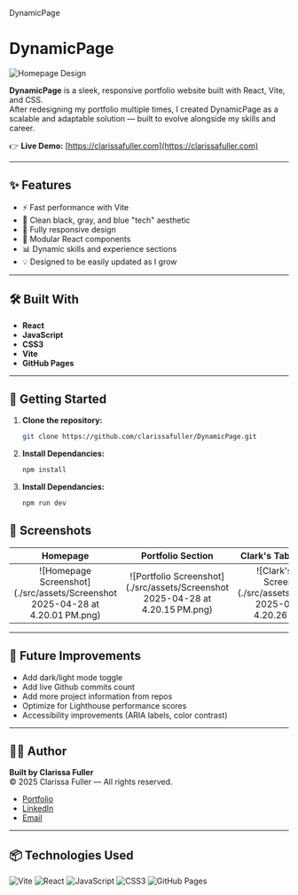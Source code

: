 DynamicPage

# DynamicPage

![Homepage Design](src/assets/welcome-to.png)

**DynamicPage** is a sleek, responsive portfolio website built with React, Vite, and CSS.  
After redesigning my portfolio multiple times, I created DynamicPage as a scalable and adaptable solution — built to evolve alongside my skills and career.

👉 **Live Demo:** [https://clarissafuller.com](https://clarissafuller.com)

---

## ✨ Features

- ⚡ Fast performance with Vite
- 🎨 Clean black, gray, and blue "tech" aesthetic
- 📱 Fully responsive design
- 🧩 Modular React components
- 📊 Dynamic skills and experience sections
- 💡 Designed to be easily updated as I grow

---

## 🛠️ Built With

- **React**
- **JavaScript**
- **CSS3**
- **Vite**
- **GitHub Pages**

---

## 🚀 Getting Started

1. **Clone the repository:**
   ```bash
   git clone https://github.com/clarissafuller/DynamicPage.git
   ```
2. **Install Dependancies:**
   ```bash
   npm install
   ```
3. **Install Dependancies:**
   ```bash
   npm run dev
   ```

## 📸 Screenshots

|                                   Homepage                                   |                               Portfolio Section                               |                               Clark's Tables Section                               |
| :--------------------------------------------------------------------------: | :---------------------------------------------------------------------------: | :--------------------------------------------------------------------------------: |
| ![Homepage Screenshot](./src/assets/Screenshot 2025-04-28 at 4.20.01 PM.png) | ![Portfolio Screenshot](./src/assets/Screenshot 2025-04-28 at 4.20.15 PM.png) | ![Clark's Tables Screenshot](./src/assets/Screenshot 2025-04-28 at 4.20.26 PM.png) |

---

## 🌟 Future Improvements

- Add dark/light mode toggle
- Add live Github commits count
- Add more project information from repos
- Optimize for Lighthouse performance scores
- Accessibility improvements (ARIA labels, color contrast)

---

## 🧑‍💻 Author

**Built by Clarissa Fuller**  
© 2025 Clarissa Fuller — All rights reserved.

- [Portfolio](https://clarissafuller.com)
- [LinkedIn](https://www.linkedin.com/in/clarissa-fuller-360096109/)
- [Email](mailto:clarissafuller5@yahoo.com)

---

## 📦 Technologies Used

![Vite](https://img.shields.io/badge/Vite-646CFF?style=for-the-badge&logo=vite&logoColor=white)
![React](https://img.shields.io/badge/React-20232A?style=for-the-badge&logo=react&logoColor=61DAFB)
![JavaScript](https://img.shields.io/badge/JavaScript-F7DF1E?style=for-the-badge&logo=javascript&logoColor=black)
![CSS3](https://img.shields.io/badge/CSS3-1572B6?style=for-the-badge&logo=css3&logoColor=white)
![GitHub Pages](https://img.shields.io/badge/GitHub%20Pages-222222?style=for-the-badge&logo=github&logoColor=white)
